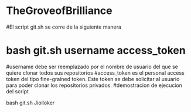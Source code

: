 # TheGroveofBrilliance

#El script git.sh se corre de la siguiente manera
# bash git.sh username access_token
#username debe ser reemplazado por el nombre de usuario del que se quiere clonar todos sus repositorios
#access_token es el personal access token del tipo fine-grained token. Este token se debe solicitar al usuario para poder clonar los repositorios privados.
#demostracion de ejecucion del script

bash git.sh Jiolloker 
